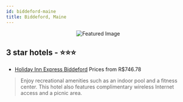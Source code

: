 ```yaml
---
id: biddeford-maine
title: Biddeford, Maine
---
```


<center><img src="https://i.travelapi.com/hotels/1000000/920000/918600/918502/5b50b547_z.jpg" alt="Featured Image" /></center>


##  3 star hotels - ⭐️⭐️⭐️

-    [Holiday Inn Express Biddeford](https://us.hurb.com/hotels/biddeford/holiday-inn-express-biddeford-JNP-JP400724?cmp=18055) Prices from R$746.78
   > Enjoy recreational amenities such as an indoor pool and a fitness center. This hotel also features complimentary wireless Internet access and a picnic area.
